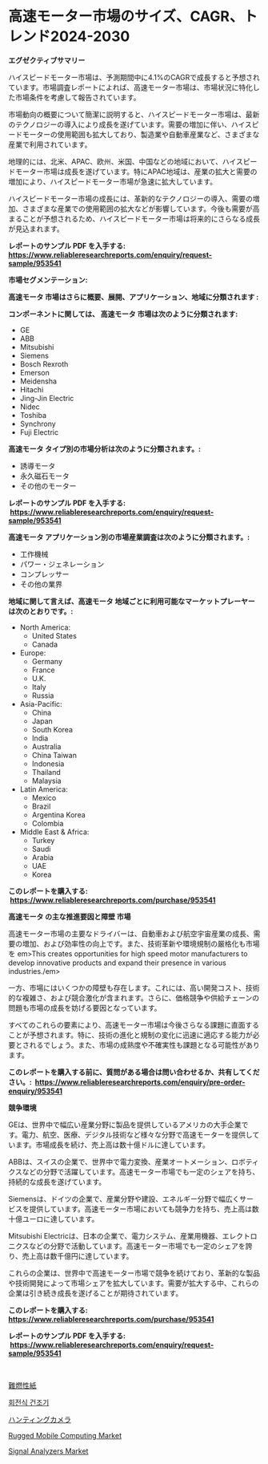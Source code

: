 <p><h1>高速モーター市場のサイズ、CAGR、トレンド2024-2030</h1></p><p><strong>エグゼクティブサマリー</strong></p>
<p><p>ハイスピードモーター市場は、予測期間中に4.1%のCAGRで成長すると予想されています。市場調査レポートによれば、高速モーター市場は、市場状況に特化した市場条件を考慮して報告されています。 </p><p>市場動向の概要について簡潔に説明すると、ハイスピードモーター市場は、最新のテクノロジーの導入により成長を遂げています。需要の増加に伴い、ハイスピードモーターの使用範囲も拡大しており、製造業や自動車産業など、さまざまな産業で利用されています。</p><p>地理的には、北米、APAC、欧州、米国、中国などの地域において、ハイスピードモーター市場は成長を遂げています。特にAPAC地域は、産業の拡大と需要の増加により、ハイスピードモーター市場が急速に拡大しています。</p><p>ハイスピードモーター市場の成長には、革新的なテクノロジーの導入、需要の増加、さまざまな産業での使用範囲の拡大などが影響しています。今後も需要が高まることが予想されるため、ハイスピードモーター市場は将来的にさらなる成長が見込まれます。</p></p>
<p><strong>レポートのサンプル PDF を入手する: <a href="https://www.reliableresearchreports.com/enquiry/request-sample/953541">https://www.reliableresearchreports.com/enquiry/request-sample/953541</a></strong></p>
<p><strong>市場セグメンテーション:</strong></p>
<p><strong> 高速モータ 市場はさらに概要、展開、アプリケーション、地域に分類されます :</strong></p>
<p><strong>コンポーネントに関しては、 高速モータ 市場は次のように分類されます: &nbsp;</strong></p>
<p><ul><li>GE</li><li>ABB</li><li>Mitsubishi</li><li>Siemens</li><li>Bosch Rexroth</li><li>Emerson</li><li>Meidensha</li><li>Hitachi</li><li>Jing-Jin Electric</li><li>Nidec</li><li>Toshiba</li><li>Synchrony</li><li>Fuji Electric</li></ul></p>
<p><strong> 高速モータ タイプ別の市場分析は次のように分類されます。:</strong></p>
<p><ul><li>誘導モータ</li><li>永久磁石モータ</li><li>その他のモーター</li></ul></p>
<p><strong>レポートのサンプル PDF を入手する: &nbsp;<a href="https://www.reliableresearchreports.com/enquiry/request-sample/953541">https://www.reliableresearchreports.com/enquiry/request-sample/953541</a></strong></p>
<p><strong> 高速モータ アプリケーション別の市場産業調査は次のように分類されます。:</strong></p>
<p><ul><li>工作機械</li><li>パワー・ジェネレーション</li><li>コンプレッサー</li><li>その他の業界</li></ul></p>
<p><strong>地域に関して言えば、高速モータ 地域ごとに利用可能なマーケットプレーヤーは次のとおりです。:</strong></p>
<p><ul>
    <li>
        North America:
        <ul>
            <li>United States</li>
            <li>Canada</li>
        </ul>
    </li>
    <li>
        Europe:
        <ul>
            <li>Germany</li>
            <li>France</li>
            <li>U.K.</li>
            <li>Italy</li>
            <li>Russia</li>
        </ul>
    </li>
    <li>
        Asia-Pacific:
        <ul>
            <li>China</li>
            <li>Japan</li>
            <li>South Korea</li>
            <li>India</li>
            <li>Australia</li>
            <li>China Taiwan</li>
            <li>Indonesia</li>
            <li>Thailand</li>
            <li>Malaysia</li>
        </ul>
    </li>
    <li>
        Latin America:
        <ul>
            <li>Mexico</li>
            <li>Brazil</li>
            <li>Argentina Korea</li>
            <li>Colombia</li>
        </ul>
    </li>
    <li>
        Middle East & Africa:
        <ul>
            <li>Turkey</li>
            <li>Saudi</li>
            <li>Arabia</li>
            <li>UAE</li>
            <li>Korea</li>
        </ul>
    </li>
    </ul></p>
<p><strong>このレポートを購入する: &nbsp;<a href="https://www.reliableresearchreports.com/purchase/953541">https://www.reliableresearchreports.com/purchase/953541</a></strong></p>
<p><strong>高速モータ の主な推進要因と障壁 市場</strong></p>
<p><p>高速モーター市場の主要なドライバーは、自動車および航空宇宙産業の成長、需要の増加、および効率性の向上です。また、技術革新や環境規制の厳格化も市場を em>This creates opportunities for high speed motor manufacturers to develop innovative products and expand their presence in various industries./em></p><p>一方、市場にはいくつかの障壁も存在します。これには、高い開発コスト、技術的な複雑さ、および競合激化が含まれます。さらに、価格競争や供給チェーンの問題も市場の成長を妨げる要因となっています。</p><p>すべてのこれらの要素により、高速モーター市場は今後さらなる課題に直面することが予想されます。特に、技術の進化と規制の変化に迅速に適応する能力が必要とされるでしょう。また、市場の成熟度や不確実性も課題となる可能性があります。</p></p>
<p><strong>このレポートを購入する前に、質問がある場合は問い合わせるか、共有してください。:&nbsp; <a href="https://www.reliableresearchreports.com/enquiry/pre-order-enquiry/953541">https://www.reliableresearchreports.com/enquiry/pre-order-enquiry/953541</a></strong></p>
<p><strong>競争環境</strong></p>
<p><p>GEは、世界中で幅広い産業分野に製品を提供しているアメリカの大手企業です。電力、航空、医療、デジタル技術など様々な分野で高速モーターを提供しています。市場成長を続け、売上高は数十億ドルに達しています。</p><p>ABBは、スイスの企業で、世界中で電力変換、産業オートメーション、ロボティクスなどの分野で活躍しています。高速モーター市場でも一定のシェアを持ち、持続的な成長を遂げています。</p><p>Siemensは、ドイツの企業で、産業分野や建設、エネルギー分野で幅広くサービスを提供しています。高速モーター市場においても競争力を持ち、売上高は数十億ユーロに達しています。</p><p>Mitsubishi Electricは、日本の企業で、電力システム、産業用機器、エレクトロニクスなどの分野で活動しています。高速モーター市場でも一定のシェアを誇り、売上高は数千億円に達しています。</p><p>これらの企業は、世界中で高速モーター市場で競争を続けており、革新的な製品や技術開発によって市場シェアを拡大しています。需要が拡大する中、これらの企業は引き続き成長を遂げることが期待されています。</p></p>
<p><strong>このレポートを購入する: &nbsp; <a href="https://www.reliableresearchreports.com/purchase/953541">https://www.reliableresearchreports.com/purchase/953541</a></strong></p>
<p><strong>レポートのサンプル PDF を入手する: &nbsp;<a href="https://www.reliableresearchreports.com/enquiry/request-sample/953541">https://www.reliableresearchreports.com/enquiry/request-sample/953541</a></strong><strong></strong></p>
<p>&nbsp;</p>
<p><p><a href="https://medium.com/@royalmiller09/%E6%B6%88%E9%98%B2%E7%B4%99%E5%B8%82%E5%A0%B4%E3%81%AE%E5%88%86%E6%9E%90%E3%81%A82024%E5%B9%B4%E3%81%8B%E3%82%892031%E5%B9%B4%E3%81%BE%E3%81%A7%E3%81%AE%E6%9C%9F%E9%96%93%E3%81%AB%E4%BA%88%E6%B8%AC%E3%81%95%E3%82%8C%E3%82%8B%E8%A6%8F%E6%A8%A1-8f86436f56b9">難燃性紙</a></p><p><a href="https://medium.com/@ivatkmkqnybaev9/%EA%B1%B4%EC%A1%B0%EA%B8%B0-%EC%8B%9C%EC%9E%A5-%EC%A0%84%EB%A7%9D-%EC%82%B0%EC%97%85-%EA%B0%9C%EC%9A%94-%EB%B0%8F-%EC%98%88%EC%B8%A1-2024%EB%85%84%EB%B6%80%ED%84%B0-2031%EB%85%84-bc8ecc22f359">회전식 건조기</a></p><p><a href="https://medium.com/@lubmix/%E7%8B%A9%E7%8C%9F%E3%82%AB%E3%83%A1%E3%83%A9%E3%81%AE%E5%B8%82%E5%A0%B4%E8%A6%8F%E6%A8%A1-cagr-%E3%83%88%E3%83%AC%E3%83%B3%E3%83%892024%E5%B9%B4%E3%81%8B%E3%82%892030%E5%B9%B4%E3%81%BE%E3%81%A7-dbe1ed550cfb">ハンティングカメラ</a></p><p><a href="https://view.publitas.com/reportprime-1/rugged-mobile-computing-market-size-and-examines-its-market-scope-with-a-primary-focus-on-growth-opportunities-and-forecasted-trends-spanning-from-2024-to-2031/">Rugged Mobile Computing Market</a></p><p><a href="https://github.com/Angelnienowdseej3e45z3p8c/Market-Research-Report-List-1/blob/main/signal-analyzers-market.md">Signal Analyzers Market</a></p></p>
